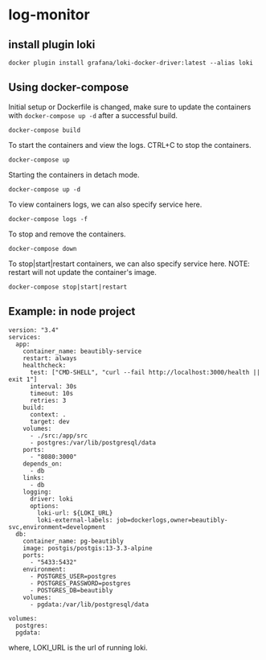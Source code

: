# log-monitor

## install plugin loki
```docker plugin install grafana/loki-docker-driver:latest --alias loki```


## Using docker-compose
Initial setup or Dockerfile is changed, make sure to update the containers with `docker-compose up -d` after a successful build.

```
docker-compose build
```

To start the containers and view the logs. CTRL+C to stop the containers.

```
docker-compose up
```

Starting the containers in detach mode.

```
docker-compose up -d
```

To view containers logs, we can also specify service here.

```
docker-compose logs -f
```

To stop and remove the containers.

```
docker-compose down
```

To stop|start|restart containers, we can also specify service here. NOTE: restart will not update the container's image.

```
docker-compose stop|start|restart
```

## Example: in node project

```
version: "3.4"
services:
  app:
    container_name: beautibly-service
    restart: always
    healthcheck:
      test: ["CMD-SHELL", "curl --fail http://localhost:3000/health || exit 1"]
      interval: 30s
      timeout: 10s
      retries: 3
    build:
      context: .
      target: dev
    volumes:
      - ./src:/app/src
      - postgres:/var/lib/postgresql/data
    ports:
      - "8080:3000"
    depends_on:
      - db
    links:
      - db
    logging:
      driver: loki
      options:
        loki-url: ${LOKI_URL}
        loki-external-labels: job=dockerlogs,owner=beautibly-svc,environment=development
  db:
    container_name: pg-beautibly
    image: postgis/postgis:13-3.3-alpine
    ports:
      - "5433:5432"
    environment:
      - POSTGRES_USER=postgres
      - POSTGRES_PASSWORD=postgres
      - POSTGRES_DB=beautibly
    volumes:
      - pgdata:/var/lib/postgresql/data

volumes:
  postgres:
  pgdata:
```

where,
LOKI_URL is the url of running loki.
